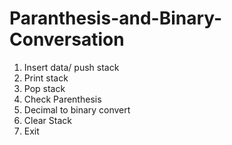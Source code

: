 # Paranthesis-and-Binary-Conversation
1. Insert data/ push stack
2. Print stack 
3. Pop stack 
4. Check Parenthesis 
5. Decimal to binary convert 
6. Clear Stack 
7. Exit 
